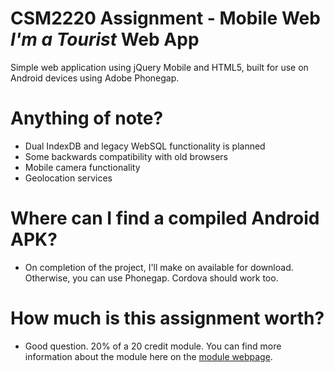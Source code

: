 # CSM2220 Assignment - Mobile Web *I'm a Tourist* Web App
Simple web application using jQuery Mobile and HTML5, built for use on Android devices using Adobe Phonegap.

# Anything of note?
- Dual IndexDB and legacy WebSQL functionality is planned
- Some backwards compatibility with old browsers
- Mobile camera functionality
- Geolocation services

# Where can I find a compiled Android APK?
- On completion of the project, I'll make on available for download. Otherwise, you can use Phonegap. Cordova should work too.

# How much is this assignment worth?
- Good question. 20% of a 20 credit module. You can find more information about the module here on the [module webpage](https://www.aber.ac.uk/en/modules/deptfuture/CSM2220/AB0/).
